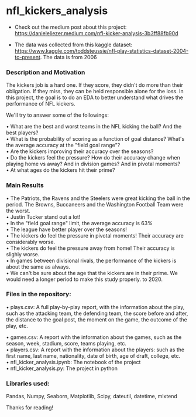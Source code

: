 # nfl_kickers_analysis

- Check out the medium post about this project: https://danieleliezer.medium.com/nfl-kicker-analysis-3b3ff88fb90d

- The data was collected from this kaggle dataset: https://www.kaggle.com/toddsteussie/nfl-play-statistics-dataset-2004-to-present. The data is from 2006

### Description and Motivation

The kickers job is a hard one. If they score, they didn't do more than their obligation. If they miss, they can be held responsible alone for the loss. In this project, the goal is to do an EDA to better understand what drives the performance of NFL kickers. 

We'll try to answer some of the followings: 

• What are the best and worst teams in the NFL kicking the ball? And the best players? <br>
• What is the probability of scoring as a function of goal distance? What's the average accuracy at the "field goal range"? <br>
• Are the kickers improving their accuracy over the seasons? <br>
• Do the kickers feel the pressure? How do their accuracy change when playing home vs away? And in division games? And in pivotal moments? <br>
• At what ages do the kickers hit their prime? 

### Main Results

• The Patriots, the Ravens and the Steelers were great kicking the ball in the period. The Browns, Buccaneers and the Washington Football Team were the worst. <br>
• Justin Tucker stand out a lot! <br>
• In the "field goal range" limit, the average accuracy is 63% <br>
• The league have better player over the seasons! <br>
• The kickers do feel the pressure in pivotal moments! Their accuracy are considerably worse. <br>
• The kickers do feel the pressure away from home! Their accuracy is slighly worse. <br>
• In games between divisional rivals, the performance of the kickers is about the same as always.  <br>
• We can't be sure about the age that the kickers are in their prime. We would need a longer period to make this study properly.
 to 2020.

### Files in the repository:

• plays.csv: A full play-by-play report, with the information about the play, such as the attacking team, the defending team, the score before and after, the distance to the goal post, the moment on the game, the outcome of the play, etc. 

• games.csv: A report with the information about the games, such as the season, week, stadium, score, teams playing, etc.
<br>• players.csv: A report with the information about the players: such as the first name, last name, nationality, date of birth, age of draft, college, etc.
<br>• nfl_kicker_analysis.ipynb: The notebook of the project
<br>• nfl_kicker_analysis.py: The project in python

### Libraries used:
Pandas, Numpy, Seaborn, Matplotlib, Scipy, dateutil, datetime, mlxtend

Thanks for reading!
